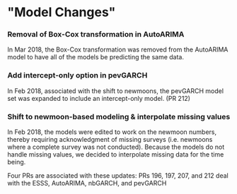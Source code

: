 # "Model Changes"


### Removal of Box-Cox transformation in AutoARIMA

In Mar 2018, the Box-Cox transformation was removed from the AutoARIMA model
to have all of the models be predicting the same data.

### Add intercept-only option in pevGARCH

In Feb 2018, associated with the shift to newmoons, the pevGARCH model set
was expanded to include an intercept-only model. (PR 212)

### Shift to newmoon-based modeling & interpolate missing values

In Feb 2018, the models were edited to work on the newmoon numbers, thereby 
requiring acknowledgment of missing surveys (i.e. newmoons where a complete 
survey was not conducted). Because the models do not handle missing values, we
decided to interpolate missing data for the time being. 

Four PRs are associated with these updates:
PRs 196, 197, 207, and 212 deal with the ESSS, AutoARIMA, nbGARCH, and pevGARCH



